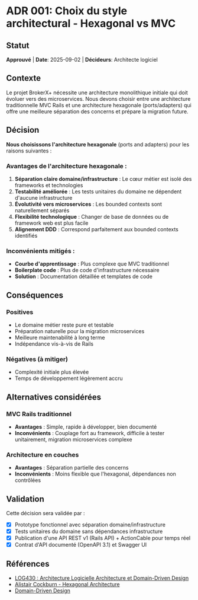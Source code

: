 # ADR 001: Choix du style architectural - Hexagonal vs MVC

## Statut
**Approuvé** | **Date**: 2025-09-02 | **Décideurs**: Architecte logiciel

## Contexte
Le projet BrokerX+ nécessite une architecture monolithique initiale qui doit évoluer vers des microservices. Nous devons choisir entre une architecture traditionnelle MVC Rails et une architecture hexagonale (ports/adapters) qui offre une meilleure séparation des concerns et prépare la migration future.

## Décision
**Nous choisissons l'architecture hexagonale** (ports and adapters) pour les raisons suivantes :

### Avantages de l'architecture hexagonale :
1. **Séparation claire domaine/infrastructure** : Le cœur métier est isolé des frameworks et technologies
2. **Testabilité améliorée** : Les tests unitaires du domaine ne dépendent d'aucune infrastructure
3. **Évolutivité vers microservices** : Les bounded contexts sont naturellement séparés
4. **Flexibilité technologique** : Changer de base de données ou de framework web est plus facile
5. **Alignement DDD** : Correspond parfaitement aux bounded contexts identifiés

### Inconvénients mitigés :
- **Courbe d'apprentissage** : Plus complexe que MVC traditionnel
- **Boilerplate code** : Plus de code d'infrastructure nécessaire
- **Solution** : Documentation détaillée et templates de code

## Conséquences
### Positives
- Le domaine métier reste pure et testable
- Préparation naturelle pour la migration microservices
- Meilleure maintenabilité à long terme
- Indépendance vis-à-vis de Rails

### Négatives (à mitiger)
- Complexité initiale plus élevée
- Temps de développement légèrement accru

## Alternatives considérées
### MVC Rails traditionnel
- **Avantages** : Simple, rapide à développer, bien documenté
- **Inconvénients** : Couplage fort au framework, difficile à tester unitairement, migration microservices complexe

### Architecture en couches
- **Avantages** : Séparation partielle des concerns
- **Inconvénients** : Moins flexible que l'hexagonal, dépendances non contrôlées

## Validation
Cette décision sera validée par :
- [x] Prototype fonctionnel avec séparation domaine/infrastructure
- [x] Tests unitaires du domaine sans dépendances infrastructure
- [x] Publication d'une API REST v1 (Rails API) + ActionCable pour temps réel
- [x] Contrat d'API documenté (OpenAPI 3.1) et Swagger UI

## Références
- [LOG430 : Architecture Logicielle Architecture et Domain-Driven Design](https://ena.etsmtl.ca/pluginfile.php/2353589/mod_resource/content/3/ETS%20-%20LOG430%20-%20Architecture%20Logicielle%20-%202025_03%20-%20Cours%2004%20-%20Architecture%20et%20Domain-Driven%20Design.pdf)
- [Alistair Cockburn - Hexagonal Architecture](https://alistair.cockburn.us/hexagonal-architecture/)
- [Domain-Driven Design](https://domainlanguage.com/ddd/)